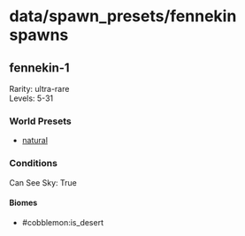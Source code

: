 # data/spawn_presets/fennekin spawns  
  
## fennekin-1  
Rarity: ultra-rare  
Levels: 5-31  
  
### World Presets  
* [natural](/data/spawn_data/natural.md)  
  
### Conditions  
Can See Sky: True  
  
#### Biomes  
  * #cobblemon:is_desert
  
